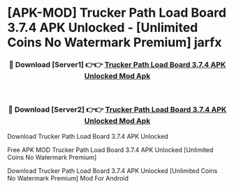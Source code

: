 # [APK-MOD] Trucker Path Load Board 3.7.4 APK Unlocked - [Unlimited Coins No Watermark Premium] jarfx



<div align="center">
<h3>🔴 Download [Server1] 👉👉 <a href="https://momento.my/?title=Trucker_Path_Load_Board_3.7.4_APK_Unlocked">Trucker Path Load Board 3.7.4 APK Unlocked Mod Apk</a></h3><br>

<h3>🔴 Download [Server2] 👉👉 <a href="https://momento.my/?title=Trucker_Path_Load_Board_3.7.4_APK_Unlocked">Trucker Path Load Board 3.7.4 APK Unlocked Mod Apk</a></h3>
</div>



Download Trucker Path Load Board 3.7.4 APK Unlocked 

Free APK MOD Trucker Path Load Board 3.7.4 APK Unlocked [Unlimited Coins No Watermark Premium]

Download Trucker Path Load Board 3.7.4 APK Unlocked [Unlimited Coins No Watermark Premium] Mod For Android
